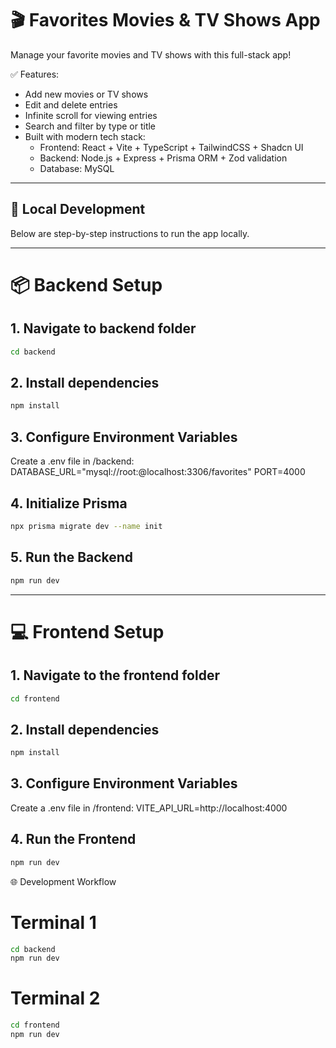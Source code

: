 # 🎬 Favorites Movies & TV Shows App

Manage your favorite movies and TV shows with this full-stack app!

✅ Features:
- Add new movies or TV shows
- Edit and delete entries
- Infinite scroll for viewing entries
- Search and filter by type or title
- Built with modern tech stack:
  - Frontend: React + Vite + TypeScript + TailwindCSS + Shadcn UI
  - Backend: Node.js + Express + Prisma ORM + Zod validation
  - Database: MySQL

---

## 🚀 Local Development

Below are step-by-step instructions to run the app locally.

---

# 📦 Backend Setup

## 1. Navigate to backend folder

```bash
cd backend
```

## 2. Install dependencies
```bash
npm install
```

## 3. Configure Environment Variables
Create a .env file in /backend:
DATABASE_URL="mysql://root:@localhost:3306/favorites"
PORT=4000

## 4. Initialize Prisma
```bash
npx prisma migrate dev --name init
```

## 5. Run the Backend
```bash
npm run dev
```

---

# 💻 Frontend Setup

## 1. Navigate to the frontend folder
```bash
cd frontend
```

## 2. Install dependencies
```bash
npm install
```

## 3. Configure Environment Variables
Create a .env file in /frontend:
VITE_API_URL=http://localhost:4000

## 4. Run the Frontend
```bash
npm run dev
```

🌐 Development Workflow
# Terminal 1
```bash
cd backend
npm run dev
```

# Terminal 2
```bash
cd frontend
npm run dev
```

